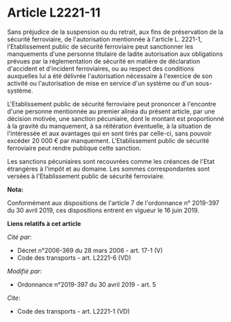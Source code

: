 # Article L2221-11

Sans préjudice de la suspension ou du retrait, aux fins de préservation de la sécurité ferroviaire, de l'autorisation
mentionnée à l'article L. 2221-1, l'Etablissement public de sécurité ferroviaire peut sanctionner les manquements d'une
personne titulaire de ladite autorisation aux obligations prévues par la réglementation de sécurité en matière de déclaration
d'accident et d'incident ferroviaires, ou au respect des conditions auxquelles lui a été délivrée l'autorisation nécessaire à
l'exercice de son activité ou l'autorisation de mise en service d'un système ou d'un sous-système.

L'Etablissement public de sécurité ferroviaire peut prononcer à l'encontre d'une personne mentionnée au premier alinéa du
présent article, par une décision motivée, une sanction pécuniaire, dont le montant est proportionné à la gravité du
manquement, à sa réitération éventuelle, à la situation de l'intéressée et aux avantages qui en sont tirés par celle-ci, sans
pouvoir excéder 20 000 € par manquement. L'Etablissement public de sécurité ferroviaire peut rendre publique cette sanction.

Les sanctions pécuniaires sont recouvrées comme les créances de l'Etat étrangères à l'impôt et au domaine. Les sommes
correspondantes sont versées à l'Etablissement public de sécurité ferroviaire.

**Nota:**

Conformément aux dispositions de l'article 7 de l'ordonnance n° 2019-397 du 30 avril 2019, ces dispositions entrent en
vigueur le 16 juin 2019.

**Liens relatifs à cet article**

_Cité par_:

  - Décret n°2006-369 du 28 mars 2006 - art. 17-1 (V)
  - Code des transports - art. L2221-6 (VD)

_Modifié par_:

  - Ordonnance n°2019-397 du 30 avril 2019 - art. 5

_Cite_:

  - Code des transports - art. L2221-1 (VD)
